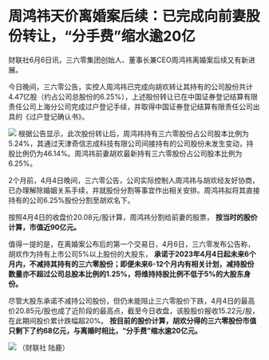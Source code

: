 

# 周鸿祎天价离婚案后续：已完成向前妻股份转让，“分手费”缩水逾20亿

财联社6月6日讯，三六零集团创始人、董事长兼CEO周鸿祎离婚案后续又有新进展。

今日晚间，三六零公告，实控人周鸿祎已完成向胡欢转让其持有的公司股份共计4.47亿股（约占公司总股份的6.25%），上述股份转让已在中国证券登记结算有限责任公司上海分公司完成过户登记手续，并取得中国证券登记结算有限责任公司出具的《过户登记确认书》。

![](https://inews.gtimg.com/om_bt/OBwEamIUzdKIuhC80g30Q8apfNU3lcTeyB7iw4o6TkJGIAA/1000)
根据公告显示，此次股份转让后，周鸿祎持有三六零股份占公司股本比例为5.24%，其通过天津奇信志成科技有限公司间接持有的公司股份未发生变动，持股比例仍为46.14%。周鸿祎前妻胡欢最新持有三六零股份占公司股本比例为6.25%。

2个月前，4月4日晚间，三六零公告，公司实际控制人周鸿祎与胡欢经友好协商，已办理解除婚姻关系手续，并就股份分割等事宜作出相关安排。周鸿祎拟将其直接持有的公司6.25%股份分割至胡欢名下。

按照4月4日的收盘价20.08元/股计算，周鸿祎分割给前妻的股票， **按当时的股价计算，市值近90亿元。**

值得一提的是，在离婚案公布后的第一个交易日，4月6日，三六零发布公告称，胡欢作为持有上市公司5%以上股份的大股东，
**承诺于2023年4月4日起未来6个月内，不减持其持有的三六零股份；即便未来6-12个月内有相关计划，减持股份数量亦不超过公司总股本比例的1.25%，将维持持股比例不低于5%的大股东身份。**

尽管大股东承诺不减持公司股份，但仍未能阻止三六零股价下跌，4月4日的最高价20.85元/股也成了近阶段的最高点，截至今日收盘，该股股价报收15.22元/股，在此期间股价累计跌幅超20%。
**按目前的股价计算，胡欢分得的三六零股份市值只剩下了约68亿元，与离婚时相比，“分手费”缩水逾20亿元。**

![](https://inews.gtimg.com/om_bt/O0JF4_QzyFYnmRRk76dV9tw7-Liie66G9mFs7L7HS_u-QAA/1000)
（财联社 陆鹿）

